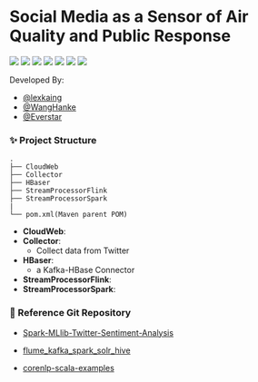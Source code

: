 # Social Media as a Sensor of Air Quality and Public Response

[![](https://img.shields.io/badge/hadoop-v2.7.5-brightgreen.svg)](https://hadoop.apache.org) [![](https://img.shields.io/badge/spark-v2.4.0-brightgreen.svg)](https://spark.apache.org) [![](https://img.shields.io/badge/Flume-v1.9.0-brightgreen.svg)](https://flume.apache.org) [![](https://img.shields.io/badge/Kafka-v2.1.1-brightgreen.svg)](http://kafka.apache.org) [![](https://img.shields.io/badge/Flink-v1.7.2-brightgreen.svg)](https://flink.apache.org)  [![](https://img.shields.io/badge/Scala-v2.11.12-brightgreen.svg)](https://www.scala-lang.org) [![](https://img.shields.io/badge/Python-v3.6.7-brightgreen.svg)](https://www.python.org)

Developed By:

  - [@lexkaing](https://github.com/AlexTK2012)
  - [@WangHanke](https://github.com/wanghk00a1/)
  - [@Everstar](https://github.com/tsengkasing)
### :sparkles: Project Structure

```
.
├── CloudWeb
├── Collector
├── HBaser
├── StreamProcessorFlink
├── StreamProcessorSpark
|
└── pom.xml(Maven parent POM)

```
 - __CloudWeb__: 
 - __Collector__:
   - Collect data from Twitter
 - __HBaser__:
   - a Kafka-HBase Connector
 - __StreamProcessorFlink__:
 - __StreamProcessorSpark__:


### :memo: Reference Git Repository

- [Spark-MLlib-Twitter-Sentiment-Analysis](https://github.com/P7h/Spark-MLlib-Twitter-Sentiment-Analysis)

- [flume\_kafka\_spark\_solr\_hive](https://github.com/obaidcuet/flume_kafka_spark_solr_hive/tree/master/codes) 

- [corenlp-scala-examples](https://github.com/harpribot/corenlp-scala-examples)
